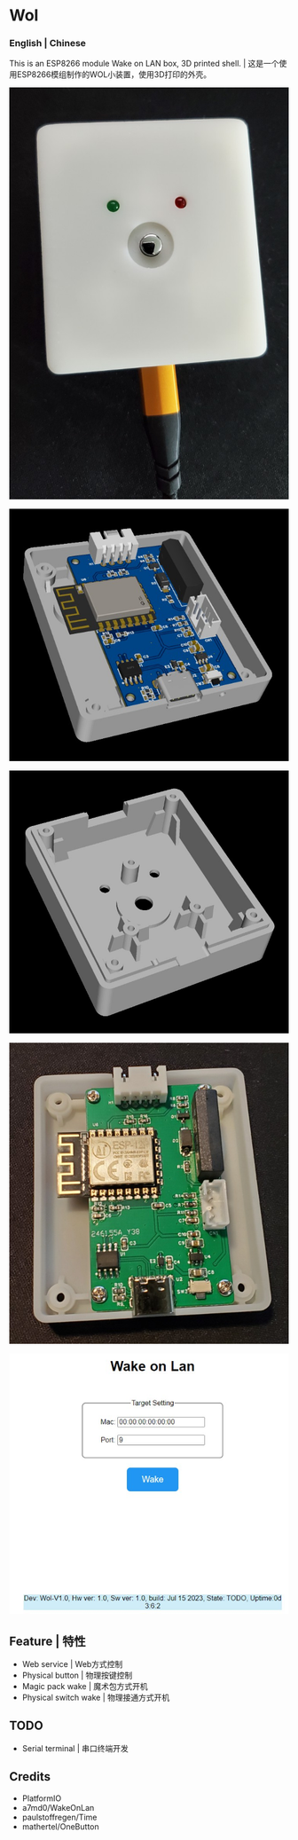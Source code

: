 # Wol
### English | Chinese
This is an ESP8266 module Wake on LAN box, 3D printed shell. | 这是一个使用ESP8266模组制作的WOL小装置，使用3D打印的外壳。

![image](./doc/face.jpg)

![image](./doc/3d2.jpg)

![image](./doc/3d3.jpg)

![image](./doc/main.jpg)

![image](./doc/web.jpg)

## Feature | 特性
 - Web service          |  Web方式控制
 - Physical button      |  物理按键控制
 - Magic pack wake      |  魔术包方式开机
 - Physical switch wake |  物理接通方式开机

## TODO
 - Serial terminal               |  串口终端开发

## Credits
 - PlatformIO
 - a7md0/WakeOnLan
 - paulstoffregen/Time
 - mathertel/OneButton
